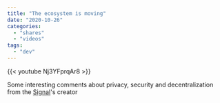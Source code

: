```yaml
---
title: "The ecosystem is moving"
date: "2020-10-26"
categories:
  - "shares"
  - "videos"
tags:
  - "dev"
---
```


{{< youtube Nj3YFprqAr8 >}}

Some interesting comments about privacy, security and decentralization from the [Signal](https://www.signal.org/)'s creator
